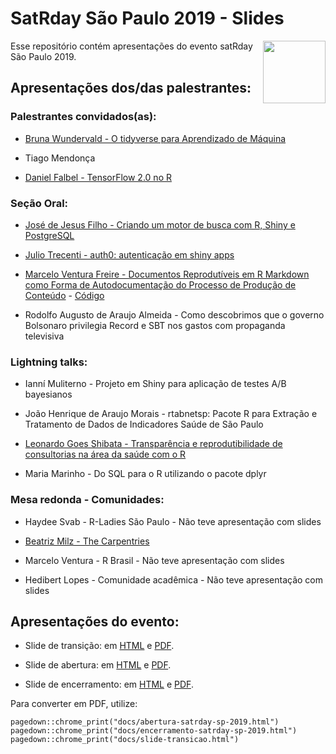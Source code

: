 # SatRday São Paulo 2019 - Slides

<img src="https://raw.githubusercontent.com/satRdays/saopaulo2019_slides/master/docs/img/satrdaysp.png" height="100"  align="right">

Esse repositório contém apresentações do evento satRday São Paulo 2019.


## Apresentações dos/das palestrantes:

### Palestrantes convidados(as):

- [Bruna Wundervald - O tidyverse para Aprendizado de Máquina](http://brunaw.com/slides/satrday-sp/tidyverse-para-AM.html#1)

- Tiago Mendonça

- [Daniel Falbel - TensorFlow 2.0 no R](https://dfalbel.github.io/talks/2019-11-satrday)

### Seção Oral:
- [José de Jesus Filho - Criando um motor de busca com R, Shiny e PostgreSQL](https://jjesusfilho.github.io/FullTextSearch/)

- [Julio Trecenti - auth0: autenticação em shiny apps](https://jtrecenti.github.io/slides/satrday/)

- [Marcelo Ventura Freire - Documentos Reprodutíveis em R Markdown como Forma de Autodocumentação do Processo de Produção de Conteúdo](https://satrdays.github.io/saopaulo2019_slides//slides_talks/marcelo_ventura.html#1) - [Código](https://github.com/zyxdef/DoctoReprodutRMarkdown)

- Rodolfo Augusto de Araujo Almeida - Como descobrimos que o governo Bolsonaro privilegia Record e SBT nos gastos com propaganda televisiva



### Lightning talks:

- Ianní Muliterno - Projeto em Shiny para aplicação de testes A/B bayesianos

- João Henrique de Araujo Morais - rtabnetsp: Pacote R para Extração e Tratamento de Dados de Indicadores Saúde de São Paulo

- [Leonardo Goes Shibata - Transparência e reprodutibilidade de consultorias na área da saúde com o R](https://leonardoshibata.github.io/satRday-2019/)

- Maria Marinho - Do SQL para o R utilizando o pacote dplyr


### Mesa redonda - Comunidades:

- Haydee Svab - R-Ladies São Paulo - Não teve apresentação com slides

- [Beatriz Milz - The Carpentries](https://beatrizmilz.github.io/slides_satRday_Carpentries/)

- Marcelo Ventura - R Brasil - Não teve apresentação com slides

- Hedibert Lopes - Comunidade acadêmica - Não teve apresentação com slides


## Apresentações do evento:

- Slide de transição: em [HTML](https://satRdays.github.io/saopaulo2019_slides/slide-transicao.html) e [PDF](https://satRdays.github.io/saopaulo2019_slides/slide-transicao.pdf).


- Slide de abertura: em [HTML](https://satRdays.github.io/saopaulo2019_slides/abertura-satrday-sp-2019.html) e [PDF](https://satRdays.github.io/saopaulo2019_slides/abertura-satrday-sp-2019.pdf).


- Slide de encerramento: em [HTML](https://satRdays.github.io/saopaulo2019_slides/encerramento-satrday-sp-2019.html) e [PDF](https://satRdays.github.io/saopaulo2019_slides/encerramento-satrday-sp-2019.pdf).

Para converter em PDF, utilize:

```
pagedown::chrome_print("docs/abertura-satrday-sp-2019.html")
pagedown::chrome_print("docs/encerramento-satrday-sp-2019.html")
pagedown::chrome_print("docs/slide-transicao.html")
```
